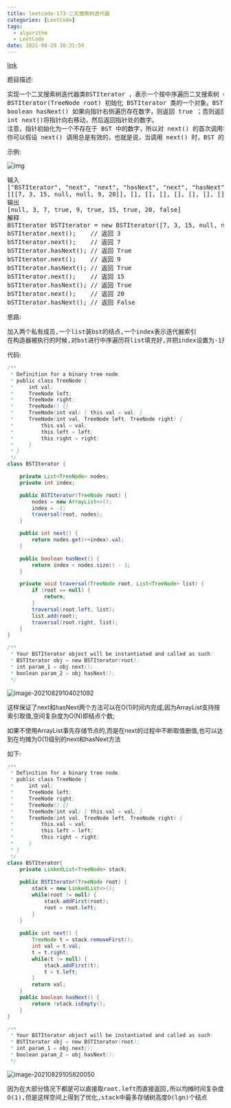 ```yaml
---
title: leetcode-173-二叉搜索树迭代器
categories: [LeetCode]
tags:
  - algorithm
  - LeetCode
date: 2021-08-29 10:31:59
---
```


[link](https://leetcode-cn.com/problems/binary-search-tree-iterator/)

题目描述:

<pre>
实现一个二叉搜索树迭代器类BSTIterator ，表示一个按中序遍历二叉搜索树（BST）的迭代器：
BSTIterator(TreeNode root) 初始化 BSTIterator 类的一个对象。BST 的根节点 root 会作为构造函数的一部分给出。指针应初始化为一个不存在于 BST 中的数字，且该数字小于 BST 中的任何元素。
boolean hasNext() 如果向指针右侧遍历存在数字，则返回 true ；否则返回 false 。
int next()将指针向右移动，然后返回指针处的数字。
注意，指针初始化为一个不存在于 BST 中的数字，所以对 next() 的首次调用将返回 BST 中的最小元素。
你可以假设 next() 调用总是有效的，也就是说，当调用 next() 时，BST 的中序遍历中至少存在一个下一个数字。
</pre>

示例:

![img](https://gitee.com/cao_ziqiang/img/raw/master/20210829103829.png)

<pre>
输入
["BSTIterator", "next", "next", "hasNext", "next", "hasNext", "next", "hasNext", "next", "hasNext"]
[[[7, 3, 15, null, null, 9, 20]], [], [], [], [], [], [], [], [], []]
输出
[null, 3, 7, true, 9, true, 15, true, 20, false]
解释
BSTIterator bSTIterator = new BSTIterator([7, 3, 15, null, null, 9, 20]);
bSTIterator.next();    // 返回 3
bSTIterator.next();    // 返回 7
bSTIterator.hasNext(); // 返回 True
bSTIterator.next();    // 返回 9
bSTIterator.hasNext(); // 返回 True
bSTIterator.next();    // 返回 15
bSTIterator.hasNext(); // 返回 True
bSTIterator.next();    // 返回 20
bSTIterator.hasNext(); // 返回 False
</pre>

思路:

<pre>
加入两个私有成员,一个list装bst的结点,一个index表示迭代器索引
在构造器被执行的时候,对bst进行中序遍历将list填充好,并把index设置为-1开始迭代
</pre>

代码:

```java
/**
 * Definition for a binary tree node.
 * public class TreeNode {
 *     int val;
 *     TreeNode left;
 *     TreeNode right;
 *     TreeNode() {}
 *     TreeNode(int val) { this.val = val; }
 *     TreeNode(int val, TreeNode left, TreeNode right) {
 *         this.val = val;
 *         this.left = left;
 *         this.right = right;
 *     }
 * }
 */
class BSTIterator {

    private List<TreeNode> nodes;
    private int index;

    public BSTIterator(TreeNode root) {
        nodes = new ArrayList<>();
        index = -1;
        traversal(root, nodes);
    }

    public int next() {
        return nodes.get(++index).val;
    }

    public boolean hasNext() {
        return index < nodes.size() - 1;
    }

    private void traversal(TreeNode root, List<TreeNode> list) {
        if (root == null) {
            return;
        }
        traversal(root.left, list);
        list.add(root);
        traversal(root.right, list);
    }
}

/**
 * Your BSTIterator object will be instantiated and called as such:
 * BSTIterator obj = new BSTIterator(root);
 * int param_1 = obj.next();
 * boolean param_2 = obj.hasNext();
 */
```

![image-20210829104021092](https://gitee.com/cao_ziqiang/img/raw/master/20210829104021.png)

这样保证了next和hasNext两个方法可以在O(1)时间内完成,因为ArrayList支持按索引取值,空间复杂度为O(N)即结点个数;

如果不使用ArrayList事先存储节点的,而是在next的过程中不断取值删值,也可以达到在均摊为O(1)级别的next和hasNext方法

如下:

```java
/**
 * Definition for a binary tree node.
 * public class TreeNode {
 *     int val;
 *     TreeNode left;
 *     TreeNode right;
 *     TreeNode() {}
 *     TreeNode(int val) { this.val = val; }
 *     TreeNode(int val, TreeNode left, TreeNode right) {
 *         this.val = val;
 *         this.left = left;
 *         this.right = right;
 *     }
 * }
 */
class BSTIterator{
	private LinkedList<TreeNode> stack;
    
    public BSTIterator(TreeNode root) {
        stack = new LinkedList<>();
        while(root != null) {
            stack.addFirst(root);
            root = root.left;
        }
    }
    
    public int next() {
		TreeNode t = stack.removeFirst();
        int val = t.val;
        t = t.right;
        while(t != null) {
            stack.addFirst(t);
            t = t.left;
        }
        return val;
    }
    public boolean hasNext() {
        return !stack.isEmpty();
    }
}

/**
 * Your BSTIterator object will be instantiated and called as such:
 * BSTIterator obj = new BSTIterator(root);
 * int param_1 = obj.next();
 * boolean param_2 = obj.hasNext();
 */
```

![image-20210829105820050](https://gitee.com/cao_ziqiang/img/raw/master/20210829105820.png)

<pre>
因为在大部分情况下都是可以直接取root.left而直接返回,所以均摊时间复杂度仍为
O(1),但是这样空间上得到了优化,stack中最多存储树高度O(lgn)个结点
</pre>

